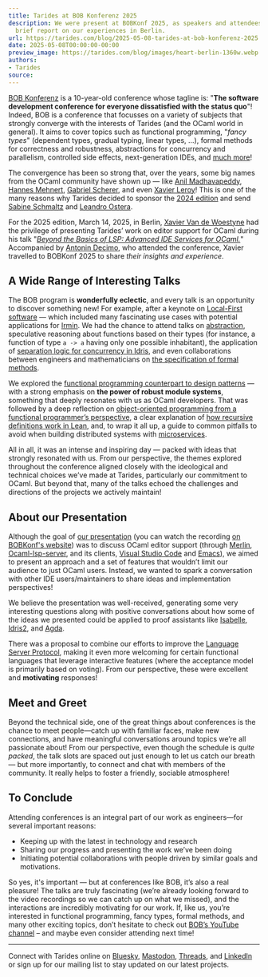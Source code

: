 ```yaml
---
title: Tarides at BOB Konferenz 2025
description: We were present at BOBKonf 2025, as speakers and attendees! Here's a
  brief report on our experiences in Berlin.
url: https://tarides.com/blog/2025-05-08-tarides-at-bob-konferenz-2025
date: 2025-05-08T00:00:00-00:00
preview_image: https://tarides.com/blog/images/heart-berlin-1360w.webp
authors:
- Tarides
source:
---
```


<p><a href="https://bobkonf.de/2025/en/">BOB Konferenz</a> is a 10-year-old
conference whose tagline is: "<strong>The software development
conference for everyone dissatisfied with the status quo</strong>"! Indeed,
BOB is a conference that focusses on a variety of subjects that
strongly converge with the interests of Tarides (and the OCaml world
in general). It aims to cover topics such as functional programming,
"<em>fancy types</em>" (dependent types, gradual typing, linear types, ...),
formal methods for correctness and robustness, abstractions for
concurrency and parallelism, controlled side effects, next-generation
IDEs, and <a href="https://bobkonf.de/2025/en/cfc.html">much more</a>!</p>
<p>The convergence has been so strong that, over the years, some big
names from the OCaml community have shown up — like <a href="https://anil.recoil.org/">Anil
Madhavapeddy</a>, <a href="https://hannes.robur.coop/">Hannes
Mehnert</a>, <a href="https://gallium.inria.fr/~scherer/">Gabriel
Scherer</a>, and even <a href="https://xavierleroy.org/">Xavier
Leroy</a>! This is one of the many reasons why
Tarides decided to sponsor the <a href="https://bobkonf.de/2024/en/">2024
edition</a> and send <a href="https://bsky.app/profile/sabine.sh">Sabine
Schmaltz</a> and <a href="https://bsky.app/profile/leostera.com">Leandro
Ostera</a>.</p>
<p>For the 2025 edition, March 14, 2025, in Berlin, <a href="https://xvw.lol">Xavier Van de
Woestyne</a> had the privilege of presenting Tarides’
work on editor support for OCaml during his talk "<a href="https://bobkonf.de/2025/woestyne.html"><em>Beyond the Basics
of LSP: Advanced IDE Services for
OCaml.</em></a>" Accompanied by
<a href="https://github.com/MisterDA">Antonin Decimo</a>, who attended the
conference, Xavier travelled to BOBKonf 2025 to share <em>their insights and
experience</em>.</p>
<h2>A Wide Range of Interesting Talks</h2>
<p>The BOB program is <strong>wonderfully eclectic</strong>, and every talk is an
opportunity to discover something new! For example, after a keynote on
<a href="https://bobkonf.de/2025/bieniusa.html">Local-First software</a> — which
included many fascinating use cases with potential applications for
<a href="https://irmin.org/">Irmin</a>. We had the chance to attend talks on
<a href="https://bobkonf.de/2025/loeh.html">abstraction</a>, speculative
reasoning about functions based on their types (for instance, a
function of type <code>a -&gt; a</code> having only one possible inhabitant), the
application of <a href="https://bobkonf.de/2025/allais.html">separation logic for concurrency in
Idris</a>, and even collaborations
between engineers and mathematicians on <a href="https://bobkonf.de/2025/bailly.html">the specification of formal
methods</a>.</p>
<p>We explored the <a href="https://bobkonf.de/2025/sperber.html">functional programming counterpart to design
patterns</a> — with a strong
emphasis on <strong>the power of robust module systems</strong>, something that
deeply resonates with us as OCaml developers. That was followed by a
deep reflection on <a href="https://bobkonf.de/2025/thoma.html">object-oriented programming from a functional
programmer’s perspective</a>, a clear
explanation of <a href="https://bobkonf.de/2025/breitner.html">how recursive definitions work in
Lean</a>, and, to wrap it all up,
a guide to common pitfalls to avoid when building distributed systems
with <a href="https://bobkonf.de/2025/oerdoeg.html">microservices</a>.</p>
<p>All in all, it was an intense and inspiring day — packed with ideas
that strongly resonated with us. From our perspective, the themes
explored throughout the conference aligned closely with the
ideological and technical choices we’ve made at Tarides, particularly
our commitment to OCaml. But beyond that, many of the talks echoed the
challenges and directions of the projects we actively maintain!</p>
<h2>About our Presentation</h2>
<p>Although the goal of <a href="https://bobkonf.de/2025/slides/woestyne.pdf">our
presentation</a> (you can watch the recording <a href="https://bobkonf.de/2025/woestyne.html">on BOBKonf's website</a>) was to
discuss OCaml editor support (through
<a href="https://github.com/ocaml/merlin">Merlin</a>,
<a href="https://github.com/ocaml/ocaml-lsp">Ocaml-lsp-server</a>, and its
clients, <a href="https://github.com/ocamllabs/vscode-ocaml-platform">Visual Studio
Code</a> and
<a href="https://github.com/tarides/ocaml-eglot">Emacs</a>), we aimed to present
an approach and a set of features that wouldn’t limit our audience to
just OCaml users. Instead, we wanted to spark a conversation with
other IDE users/maintainers to share ideas and implementation
perspectives!</p>
<p>We believe the presentation was well-received, generating some very
interesting questions along with positive conversations about how
some of the ideas we presented could be applied to proof assistants
like <a href="https://isabelle.in.tum.de/">Isabelle</a>,
<a href="https://www.idris-lang.org/">Idris2</a>, and
<a href="https://agda.readthedocs.io/en/latest/getting-started/what-is-agda.html">Agda</a>.</p>
<p>There was a proposal to combine our efforts to improve the <a href="https://microsoft.github.io/language-server-protocol/">Language
Server
Protocol</a>,
making it even more welcoming for certain functional languages that
leverage interactive features (where the acceptance model is primarily
based on voting). From our perspective, these were excellent and
<strong>motivating</strong> responses!</p>
<h2>Meet and Greet</h2>
<p>Beyond the technical side, one of the great things about conferences
is the chance to meet people—catch up with familiar faces, make new
connections, and have meaningful conversations around topics we’re all
passionate about! From our perspective, even though the schedule is
<em>quite packed</em>, the talk slots are spaced out just enough to let us
catch our breath — but more importantly, to connect and chat with
members of the community. It really helps to foster a friendly, sociable
atmosphere!</p>
<h2>To Conclude</h2>
<p>Attending conferences is an integral part of our work as engineers—for
several important reasons:</p>
<ul>
<li>Keeping up with the latest in technology and research</li>
<li>Sharing our progress and presenting the work we’ve been doing</li>
<li>Initiating potential collaborations with people driven by similar
goals and motivations.</li>
</ul>
<p>So yes, it's important — but at conferences like BOB, it’s also a real
pleasure! The talks are truly fascinating (we’re already looking
forward to the video recordings so we can catch up on what we missed),
and the interactions are incredibly motivating for our work. If, like
us, you’re interested in functional programming, fancy types, formal
methods, and many other exciting topics, don’t hesitate to check out
<a href="https://www.youtube.com/@BOBKonf/videos">BOB’s YouTube channel</a> –
and maybe even consider attending next time!</p>
<hr>
<p>Connect with Tarides online on
<a href="https://bsky.app/profile/tarides.com">Bluesky</a>,
<a href="https://mastodon.social/@tarides">Mastodon</a>,
<a href="https://www.threads.net/@taridesltd">Threads</a>, and
<a href="https://www.linkedin.com/company/tarides">LinkedIn</a> or sign up for
our mailing list to stay updated on our latest projects.</p>

